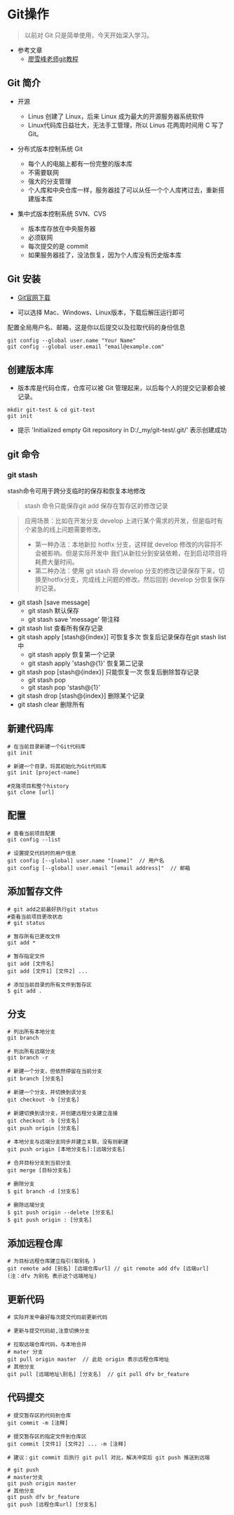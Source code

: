 # Git操作

> 以前对 Git 只是简单使用，今天开始深入学习。

- 参考文章
    - [廖雪峰老师git教程](https://www.liaoxuefeng.com/wiki/896043488029600)

## Git 简介

- 开源
    - Linus 创建了 Linux，后来 Linux 成为最大的开源服务器系统软件
    - Linux代码库日益壮大，无法手工管理，所以 Linus 花两周时间用 C 写了 Git。

- 分布式版本控制系统 Git
    - 每个人的电脑上都有一份完整的版本库
    - 不需要联网
    - 强大的分支管理
    - 个人库和中央仓库一样，服务器挂了可以从任一个个人库拷过去，重新搭建版本库

- 集中式版本控制系统 SVN、CVS
    - 版本库存放在中央服务器
    - 必须联网
    - 每次提交的是 commit
    - 如果服务器挂了，没法恢复，因为个人库没有历史版本库

## Git 安装

- [Git官网下载](https://git-scm.com/downloads)

- 可以选择 Mac、Windows、Linux版本，下载后解压运行即可

配置全局用户名、邮箱，这是你以后提交以及拉取代码的身份信息

``` git
git config --global user.name "Your Name"
git config --global user.email "email@example.com"
```

## 创建版本库

- 版本库是代码仓库，仓库可以被 Git 管理起来，以后每个人的提交记录都会被记录。

``` git
mkdir git-test & cd git-test
git init
```


- 提示 'Initialized empty Git repository in D:/_my/git-test/.git/' 表示创建成功

## git 命令

### git stash

stash命令可用于跨分支临时的保存和恢复本地修改

> stash 命令只能保存git add 保存在暂存区的修改记录

> 应用场景：比如在开发分支 develop 上进行某个需求的开发，但是临时有个紧急的线上问题需要修改。
> - 第一种办法：本地新拉 hotfix 分支，这样就 develop 修改的内容将不会被影响。但是实际开发中 我们从新拉分到安装依赖，在到启动项目将耗费大量时间。
> - 第二种办法：使用 git stash 将 develop 分支的修改记录保存下来，切换至hotfix分支，完成线上问题的修改。然后回到 develop 分恢复保存的记录。

- git stash [save message]
    - git stash
    默认保存
    - git stash save 'message'
    带注释
- git stash list
    查看所有保存记录
- git stash apply [stash@{index}]
    可恢复多次 恢复后记录保存在git stash list 中
    - git stash apply
    恢复第一个记录
    - git stash apply 'stash@{1}'
    恢复第二记录
- git stash pop [stash@{index}]
    只能恢复一次 恢复后删除暂存记录
    - git stash pop
    - git stash pop 'stash@{1}'
- git stash drop [stash@{index}]
    删除某个记录
- git stash clear
    删除所有

## 新建代码库
```git
# 在当前目录新建一个Git代码库
git init 

# 新建一个目录，将其初始化为Git代码库
git init [project-name]

#克隆项目和整个history
git clone [url]
```

## 配置
```git
# 查看当前项目配置
git config --list

# 设置提交代码时的用户信息
git config [--global] user.name "[name]"  // 用户名
git config [--global] user.email "[email address]"  // 邮箱
```

## 添加暂存文件
```git
# git add之前最好执行git status
#查看当前项目更改状态
# git status

# 暂存所有已更改文件
git add *

# 暂存指定文件
git add [文件名]
git add [文件1] [文件2] ...
 
# 添加当前目录的所有文件到暂存区
$ git add .
```

## 分支
```git
# 列出所有本地分支
git branch

# 列出所有远端分支
git branch -r

# 新建一个分支，但依然停留在当前分支
git branch [分支名]

# 新建一个分支，并切换到该分支
git checkout -b [分支名]

# 新建切换到该分支，并创建远程分支建立连接
git checkout -b [分支名]
git push origin [分支名]

# 本地分支与远端分支同步并建立关联，没有则新建
git push origin [本地分支名]:[远端分支名]

# 合并目标分支到当前分支
git merge [目标分支名]

# 删除分支
$ git branch -d [分支名]

# 删除远端分支
$ git push origin --delete [分支名]
$ git push origin : [分支名]
```

## 添加远程仓库
```git
# 为目标远程仓库建立指引(取别名 )
git remote add [别名] [远端仓库url] // git remote add dfv [远端url]  (注：dfv 为别名 表示这个远端地址) 
```

## 更新代码
```git
# 实际开发中最好每次提交代码前更新代码

# 更新与提交代码前,注意切换分支

# 拉取远端仓库代码，与本地合并
# mater 分支
git pull origin master  // 此处 origin 表示远程仓库地址
# 其他分支
git pull [远端地址\别名] [分支名]  // git pull dfv br_feature
```

## 代码提交
```git
# 提交暂存区的代码到仓库
git commit -m [注释]

# 提交暂存区的指定文件到仓库区
git commit [文件1] [文件2] ... -m [注释]

# 建议：git commit 后执行 git pull 对比，解决冲突后 git push 推送到远端

# git push
# master分支
git push origin master
# 其他分支
git push dfv br_feature
git push [远程仓库url] [分支名]
```